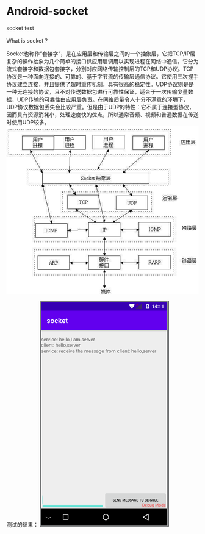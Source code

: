 # Android-socket
socket test

What is socket？

Socket也称作“套接字“，是在应用层和传输层之间的一个抽象层，它把TCP/IP层复杂的操作抽象为几个简单的接口供应用层调用以实现进程在网络中通信。它分为流式套接字和数据包套接字，分别对应网络传输控制层的TCP和UDP协议。TCP协议是一种面向连接的、可靠的、基于字节流的传输层通信协议。它使用三次握手协议建立连接，并且提供了超时重传机制，具有很高的稳定性。UDP协议则是是一种无连接的协议，且不对传送数据包进行可靠性保证，适合于一次传输少量数据，UDP传输的可靠性由应用层负责。在网络质量令人十分不满意的环境下，UDP协议数据包丢失会比较严重。但是由于UDP的特性：它不属于连接型协议，因而具有资源消耗小，处理速度快的优点，所以通常音频、视频和普通数据在传送时使用UDP较多。
![image](https://github.com/brusewu/Android-socket/blob/master/VnQOhQ.jpg)

测试的结果：
![image](https://github.com/brusewu/Android-socket/blob/master/image.jpg)




